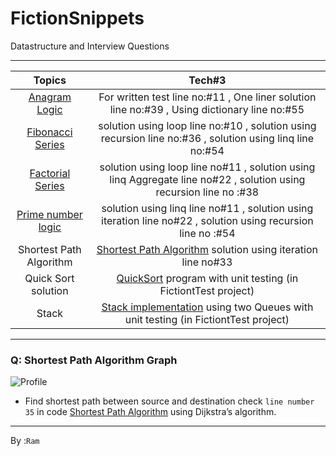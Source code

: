 # FictionSnippets
Datastructure and Interview Questions
***

  | Topics | Tech#3 |
  | :---:   | :-: | 
  | [Anagram Logic](https://github.com/programfiction/FictionSnippets/FictionSnippets/blob/6474c8d6cc8880b168ef1ba967a6aefab330567e/Snippets/Anagram.cs) | For written test line no:#11 , One liner solution line no:#39 , Using dictionary line no:#55 | 
  | [Fibonacci Series](https://github.com/programfiction/FictionSnippets/FictionSnippets/blob/main/Snippets/Fibo.cs) | solution using loop line no:#10 , solution using recursion line no:#36 , solution using linq line no:#54 |
  | [Factorial Series](https://github.com/programfiction/FictionSnippets/FictionSnippets/blob/main/Snippets/Factorial.cs) | solution using loop line no#11 , solution using linq Aggregate line no#22 , solution using recursion line no :#38 |
  | [Prime number logic](https://github.com/programfiction/FictionSnippets/FictionSnippets/blob/main/Snippets/PrimeNumber.cs) | solution using linq line no#11 , solution using iteration line no#22 , solution using recursion line no :#54 |
  | Shortest Path Algorithm |[Shortest Path Algorithm](https://github.com/programfiction/FictionSnippets/FictionSnippets/blob/main/Snippets/ShortestPathAlgo.cs) solution using iteration line no#33 |
  |Quick Sort solution | [QuickSort](https://github.com/programfiction/FictionSnippets/FictionSnippets/blob/main/Snippets/QuickSort.cs) program with unit testing  (in FictiontTest project)  |
  |Stack  | [Stack implementation](https://github.com/programfiction/FictionSnippets/FictionSnippets/blob/main/Snippets/MyStack.cs) using two Queues with unit testing (in FictiontTest project)  |
 ---

### Q: Shortest Path Algorithm Graph
![Profile](https://github.com/programfiction/FictionSnippets/FictionSnippets/blob/main/Assets/GraphDiagram.jpg)

- Find shortest path between source and destination check `line number 35` in code [Shortest Path Algorithm](https://github.com/programfiction/FictionSnippets/FictionSnippets/blob/main/Snippets/ShortestPathAlgo.cs) using Dijkstra’s algorithm.

 ---

 By :`Ram`

